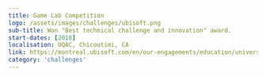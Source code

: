 ```yaml
---
title: Game Lab Competition
logo: /assets/images/challenges/ubisoft.png
sub-title: Won "Best technical challenge and innovation" award.
start-dates: [2018]
localisation: UQAC, Chicoutimi, CA
link: https://montreal.ubisoft.com/en/our-engagements/education/university/game-lab-competition/
category: 'challenges'
---
```

<!---
Gregoire Boiron <gregoire.boiron@gmail.com>
Copyright (c) 2018 Gregoire Boiron  All Rights Reserved.
--->

